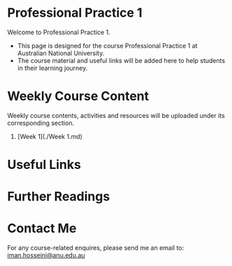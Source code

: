 # Professional Practice 1
Welcome to Professional Practice 1.
* This page is designed for the course Professional Practice 1 at Australian National University.
* The course material and useful links will be added here to help students in their learning journey.

# Weekly Course Content
Weekly course contents, activities and resources will be uploaded under its corresponding section.
1. [Week 1](./Week 1.md)

# Useful Links

# Further Readings

# Contact Me
For any course-related enquires, please send me an email to: iman.hosseini@anu.edu.au
